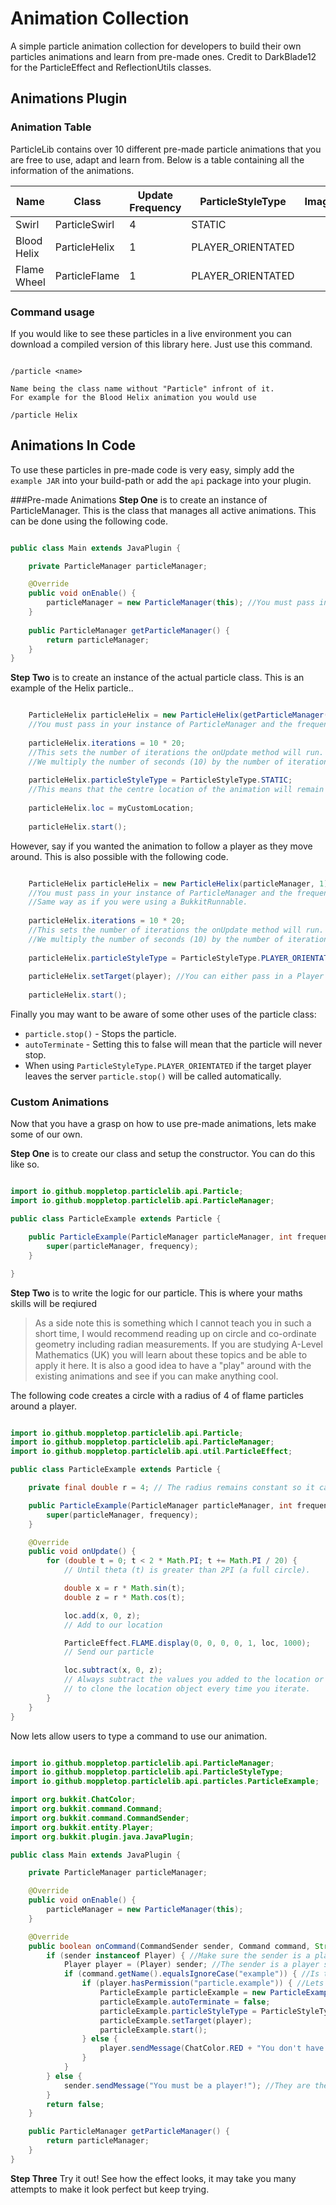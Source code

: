 # Animation Collection
A simple particle animation collection for developers to build their own particles animations and learn from pre-made ones. Credit to DarkBlade12 for the ParticleEffect and ReflectionUtils classes.

## Animations Plugin

### Animation Table
ParticleLib contains over 10 different pre-made particle animations that you are free to use, adapt and learn from. Below is a table containing all the information of the animations.

| Name        | Class         |  Update Frequency | ParticleStyleType | Image  |
| ----------- | ------------- | ----------------- | ----------------- | ------ |
| Swirl       | ParticleSwirl | 4                 | STATIC            |        |
| Blood Helix | ParticleHelix | 1                 | PLAYER_ORIENTATED |        |
| Flame Wheel | ParticleFlame | 1                 | PLAYER_ORIENTATED |        |

### Command usage
If you would like to see these particles in a live environment you can download a compiled version of this library here. Just use this command.

```

/particle <name>

Name being the class name without "Particle" infront of it.
For example for the Blood Helix animation you would use

/particle Helix

```

## Animations In Code
To use these particles in pre-made code is very easy, simply add the ```example JAR``` into your build-path or add the ```api``` package into your plugin.

###Pre-made Animations
**Step One** is to create an instance of ParticleManager. This is the class that manages all active animations. This can be done using the following code.

``` java

public class Main extends JavaPlugin {

	private ParticleManager particleManager;

	@Override
	public void onEnable() {
		particleManager = new ParticleManager(this); //You must pass in your instance of your plugin.
	}
	
	public ParticleManager getParticleManager() {
		return particleManager;
	}
}

```

**Step Two** is to create an instance of the actual particle class. This is an example of the Helix particle..

``` java

	ParticleHelix particleHelix = new ParticleHelix(getParticleManager(), 1); 
	//You must pass in your instance of ParticleManager and the frequency of the onUpdate() method. Same way as if you were using a BukkitRunnable.
	
	particleHelix.iterations = 10 * 20; 
	//This sets the number of iterations the onUpdate method will run.
	//We multiply the number of seconds (10) by the number of iterations the animation makes every second (20).
	
	particleHelix.particleStyleType = ParticleStyleType.STATIC; 
	//This means that the centre location of the animation will remain at the same x, y and z. 
	
	particleHelix.loc = myCustomLocation;
	
	particleHelix.start();

```

However, say if you wanted the animation to follow a player as they move around. This is also possible with the following code.

``` java

	ParticleHelix particleHelix = new ParticleHelix(particleManager, 1); 
	//You must pass in your instance of ParticleManager and the frequency of the onUpdate() method. 
	//Same way as if you were using a BukkitRunnable.
	
	particleHelix.iterations = 10 * 20; 
	//This sets the number of iterations the onUpdate method will run.
	//We multiply the number of seconds (10) by the number of iterations the animation makes every second (20).
	
	particleHelix.particleStyleType = ParticleStyleType.PLAYER_ORIENTATED; 
	
	particleHelix.setTarget(player); //You can either pass in a Player or an UUID.
	
	particleHelix.start();

```

Finally you may want to be aware of some other uses of the particle class:
* ```particle.stop()``` - Stops the particle.
* ```autoTerminate``` - Setting this to false will mean that the particle will never stop.
* When using ```ParticleStyleType.PLAYER_ORIENTATED``` if the target player leaves the server ```particle.stop()``` will be called automatically. 

### Custom Animations
Now that you have a grasp on how to use pre-made animations, lets make some of our own.

**Step One** is to create our class and setup the constructor. You can do this like so.

``` java

import io.github.moppletop.particlelib.api.Particle;
import io.github.moppletop.particlelib.api.ParticleManager;

public class ParticleExample extends Particle {

	public ParticleExample(ParticleManager particleManager, int frequency) {
		super(particleManager, frequency);
	}

}

```

**Step Two** is to write the logic for our particle. This is where your maths skills will be reqiured

> As a side note this is something which I cannot teach you in such a short time, I would recommend reading up on circle and co-ordinate geometry including radian measurements. If you are studying A-Level Mathematics (UK) you will learn about these topics and be able to apply it here. It is also a good idea to have a "play" around with the existing animations and see if you can make anything cool.

The following code creates a circle with a radius of 4 of flame particles around a player. 

``` java 

import io.github.moppletop.particlelib.api.Particle;
import io.github.moppletop.particlelib.api.ParticleManager;
import io.github.moppletop.particlelib.api.util.ParticleEffect;

public class ParticleExample extends Particle {

	private final double r = 4; // The radius remains constant so it can be a private final variable.

	public ParticleExample(ParticleManager particleManager, int frequency) {
		super(particleManager, frequency);
	}

	@Override
	public void onUpdate() {
		for (double t = 0; t < 2 * Math.PI; t += Math.PI / 20) {
			// Until theta (t) is greater than 2PI (a full circle).

			double x = r * Math.sin(t);
			double z = r * Math.cos(t);

			loc.add(x, 0, z);
			// Add to our location

			ParticleEffect.FLAME.display(0, 0, 0, 0, 1, loc, 1000);
			// Send our particle

			loc.subtract(x, 0, z);
			// Always subtract the values you added to the location or remember
			// to clone the location object every time you iterate.
		}
	}
}

```
Now lets allow users to type a command to use our animation.

``` java

import io.github.moppletop.particlelib.api.ParticleManager;
import io.github.moppletop.particlelib.api.ParticleStyleType;
import io.github.moppletop.particlelib.api.particles.ParticleExample;

import org.bukkit.ChatColor;
import org.bukkit.command.Command;
import org.bukkit.command.CommandSender;
import org.bukkit.entity.Player;
import org.bukkit.plugin.java.JavaPlugin;

public class Main extends JavaPlugin {

	private ParticleManager particleManager;

	@Override
	public void onEnable() {
		particleManager = new ParticleManager(this);
	}

	@Override
	public boolean onCommand(CommandSender sender, Command command, String label, String[] args) {
		if (sender instanceof Player) { //Make sure the sender is a player
			Player player = (Player) sender; //The sender is a player so you can safely cast sender to a Player.
			if (command.getName().equalsIgnoreCase("example")) { //Is the command /example?
				if (player.hasPermission("particle.example")) { //Lets just check if they have a permission
					ParticleExample particleExample = new ParticleExample(particleManager, 5); //Now setup our animation
					particleExample.autoTerminate = false;
					particleExample.particleStyleType = ParticleStyleType.PLAYER_ORIENTATED;
					particleExample.setTarget(player);
					particleExample.start();
				} else {
					player.sendMessage(ChatColor.RED + "You don't have permission!"); //Send them a nice message
				}
			}
		} else {
			sender.sendMessage("You must be a player!"); //They are the console.
		}
		return false;
	}

	public ParticleManager getParticleManager() {
		return particleManager;
	}
}

```

**Step Three** Try it out! See how the effect looks, it may take you many attempts to make it look perfect but keep trying. 
